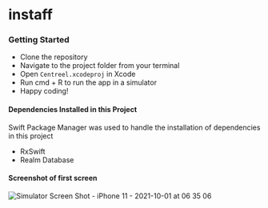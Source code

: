 # instaff

### Getting Started

* Clone the repository
* Navigate to the project folder from your terminal
* Open `Centreel.xcodeproj` in Xcode
* Run cmd + R to run the app in a simulator
* Happy coding!

#### Dependencies Installed in this Project 
Swift Package Manager was used to handle the installation of dependencies in this project
- RxSwift
- Realm Database

#### Screenshot of first screen

![Simulator Screen Shot - iPhone 11 - 2021-10-01 at 06 35 06](https://user-images.githubusercontent.com/11311182/135570884-8281f0d9-0ddb-4c31-9dfd-78135f9a76b9.png)
